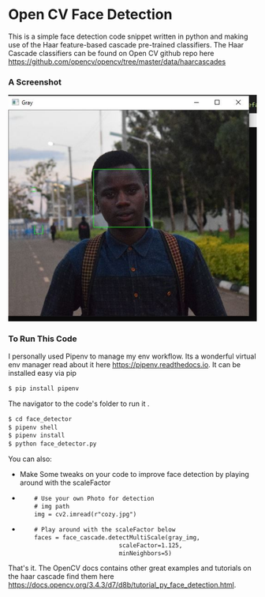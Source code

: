 # Open CV Face Detection

This is a simple face detection code snippet written in python and making use of the Haar feature-based cascade pre-trained classifiers. The Haar Cascade classifiers can be found on Open CV github repo here      https://github.com/opencv/opencv/tree/master/data/haarcascades

### A Screenshot

![Screenshot](https://github.com/ItsCosmas/face_detector/blob/master/detected.JPG) <br />

### To Run This Code

I personally used Pipenv to manage my env workflow.
Its a wonderful virtual env manager read about it here https://pipenv.readthedocs.io.
It can be installed easy via pip
```sh
$ pip install pipenv
```
The navigator to the code's folder to run it .
```sh
$ cd face_detector
$ pipenv shell
$ pipenv install
$ python face_detector.py
```

You can also:
  - Make Some tweaks on your code to improve face detection by playing around with the scaleFactor 
  -         # Use your own Photo for detection
            # img path
            img = cv2.imread(r"cozy.jpg")
            
  -         # Play around with the scaleFactor below
            faces = face_cascade.detectMultiScale(gray_img,
                                    scaleFactor=1.125,
                                    minNeighbors=5)         
That's it.
The OpenCV docs contains other great examples and tutorials on the haar cascade find them here https://docs.opencv.org/3.4.3/d7/d8b/tutorial_py_face_detection.html.
